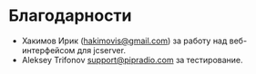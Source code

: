Благодарности
=============

- Хакимов Ирик (hakimovis@gmail.com) за работу над веб-интерфейсом для jcserver.
- Aleksey Trifonov <support@pipradio.com> за тестирование.
